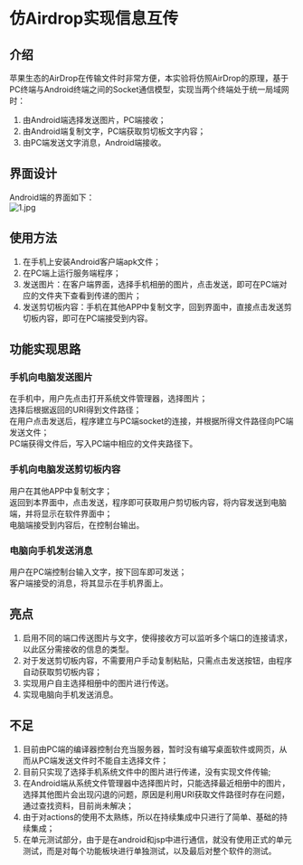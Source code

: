 # 仿Airdrop实现信息互传

## 介绍
苹果生态的AirDrop在传输文件时非常方便，本实验将仿照AirDrop的原理，基于PC终端与Android终端之间的Socket通信模型，实现当两个终端处于统一局域网时：
1. 由Android端选择发送图片，PC端接收；
2. 由Android端复制文字，PC端获取剪切板文字内容；
3. 由PC端发送文字消息，Android端接收。

## 界面设计
Android端的界面如下：   
![1.jpg](https://s2.loli.net/2022/06/12/7zjP4XvAflI5c3O.jpg)  


## 使用方法
1. 在手机上安装Android客户端apk文件；   
2. 在PC端上运行服务端程序；   
3. 发送图片：在客户端界面，选择手机相册的图片，点击发送，即可在PC端对应的文件夹下查看到传递的图片；     
4. 发送剪切板内容：手机在其他APP中复制文字，回到界面中，直接点击发送剪切板内容，即可在PC端接受到内容。

## 功能实现思路
### 手机向电脑发送图片
在手机中，用户先点击打开系统文件管理器，选择图片；   
选择后根据返回的URI得到文件路径；    
在用户点击发送后，程序建立与PC端socket的连接，并根据所得文件路径向PC端发送文件；   
PC端获得文件后，写入PC端中相应的文件夹路径下。
### 手机向电脑发送剪切板内容
用户在其他APP中复制文字；  
返回到本界面中，点击发送，程序即可获取用户剪切板内容，将内容发送到电脑端，并将显示在软件界面中；   
电脑端接受到内容后，在控制台输出。
### 电脑向手机发送消息
用户在PC端控制台输入文字，按下回车即可发送；  
客户端接受的消息，将其显示在手机界面上。

## 亮点
1. 启用不同的端口传送图片与文字，使得接收方可以监听多个端口的连接请求，以此区分需接收的信息的类型。
2. 对于发送剪切板内容，不需要用户手动复制粘贴，只需点击发送按钮，由程序自动获取剪切板内容；
3. 实现用户自主选择相册中的图片进行传送。
4. 实现电脑向手机发送消息。

## 不足
1. 目前由PC端的编译器控制台充当服务器，暂时没有编写桌面软件或网页，从而从PC端发送文件时不能自主选择文件；
2. 目前只实现了选择手机系统文件中的图片进行传递，没有实现文件传输;
3. 在Android端从系统文件管理器中选择图片时，只能选择最近相册中的图片，选择其他图片会出现闪退的问题，原因是利用URI获取文件路径时存在问题，通过查找资料，目前尚未解决；
4. 由于对actions的使用不太熟练，所以在持续集成中只进行了简单、基础的持续集成；
5. 在单元测试部分，由于是在android和jsp中进行通信，就没有使用正式的单元测试，而是对每个功能板块进行单独测试，以及最后对整个软件的测试。